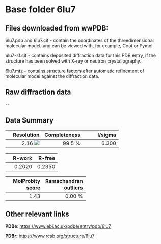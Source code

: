 # Base folder 6lu7

## Files downloaded from wwPDB:

6lu7.pdb and 6lu7.cif - contain the coordinates of the threedimensional molecular model, and can be viewed with, for example, Coot or Pymol.

6lu7-sf.cif - contains deposited diffraction data for this PDB entry, if the structure has been solved with X-ray or neutron crystallography.

6lu7.mtz - contains structure factors after automatic refinement of molecular model against the diffraction data.

## Raw diffraction data

--<br> 

## Data Summary
|   | Resolution | Completeness| I/sigma |
|---|-------------:|----------------:|--------------:|
|   |2.16 <img src="https://latex.codecogs.com/svg.latex?{\mbox{\normalfont\AA}}"/>|99.5  %|<img width=50/>6.300|

|   | **R-work**| **R-free**   
|---|-------------:|----------------:|           
||0.2020|0.2350|

|   |**MolProbity<br>score**| **Ramachandran<br>outliers** 
|---|-------------:|----------------:|
||1.43|0.00 %|

## Other relevant links 
**PDBe**:  https://www.ebi.ac.uk/pdbe/entry/pdb/6lu7
 
**PDBr**: https://www.rcsb.org/structure/6lu7 

